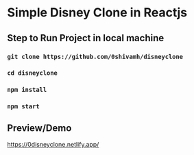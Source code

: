 # Simple Disney Clone in Reactjs

## Step to Run Project in local machine

### `git clone https://github.com/0shivamh/disneyclone`

### `cd disneyclone`

### `npm install`

### `npm start`

## Preview/Demo

https://0disneyclone.netlify.app/
